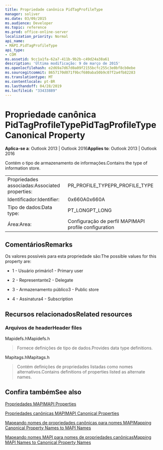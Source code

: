 ```yaml
---
title: Propriedade canônica PidTagProfileType
manager: soliver
ms.date: 03/09/2015
ms.audience: Developer
ms.topic: reference
ms.prod: office-online-server
localization_priority: Normal
api_name:
- MAPI.PidTagProfileType
api_type:
- COM
ms.assetid: 9cc1a1fa-62a7-411b-9b2b-c49d24a38a61
description: 'Última modificação: 9 de março de 2015'
ms.openlocfilehash: e2d69a7d67d0a09f2155bcfc255c3e0bf8cb0ebe
ms.sourcegitcommit: 8657170d071f9bcf680aba50b9c07f2a4fb82283
ms.translationtype: MT
ms.contentlocale: pt-BR
ms.lasthandoff: 04/28/2019
ms.locfileid: "33433889"
---
```

# <a name="pidtagprofiletype-canonical-property"></a><span data-ttu-id="be12d-103">Propriedade canônica PidTagProfileType</span><span class="sxs-lookup"><span data-stu-id="be12d-103">PidTagProfileType Canonical Property</span></span>

  
  
<span data-ttu-id="be12d-104">**Aplica-se a**: Outlook 2013 | Outlook 2016</span><span class="sxs-lookup"><span data-stu-id="be12d-104">**Applies to**: Outlook 2013 | Outlook 2016</span></span> 
  
<span data-ttu-id="be12d-105">Contém o tipo de armazenamento de informações.</span><span class="sxs-lookup"><span data-stu-id="be12d-105">Contains the type of information store.</span></span>
  
|||
|:-----|:-----|
|<span data-ttu-id="be12d-106">Propriedades associadas:</span><span class="sxs-lookup"><span data-stu-id="be12d-106">Associated properties:</span></span>  <br/> |<span data-ttu-id="be12d-107">PR_PROFILE_TYPE</span><span class="sxs-lookup"><span data-stu-id="be12d-107">PR_PROFILE_TYPE</span></span>  <br/> |
|<span data-ttu-id="be12d-108">Identificador:</span><span class="sxs-lookup"><span data-stu-id="be12d-108">Identifier:</span></span>  <br/> |<span data-ttu-id="be12d-109">0x660A</span><span class="sxs-lookup"><span data-stu-id="be12d-109">0x660A</span></span>  <br/> |
|<span data-ttu-id="be12d-110">Tipo de dados:</span><span class="sxs-lookup"><span data-stu-id="be12d-110">Data type:</span></span>  <br/> |<span data-ttu-id="be12d-111">PT_LONG</span><span class="sxs-lookup"><span data-stu-id="be12d-111">PT_LONG</span></span>  <br/> |
|<span data-ttu-id="be12d-112">Área:</span><span class="sxs-lookup"><span data-stu-id="be12d-112">Area:</span></span>  <br/> |<span data-ttu-id="be12d-113">Configuração de perfil MAPI</span><span class="sxs-lookup"><span data-stu-id="be12d-113">MAPI profile configuration</span></span>  <br/> |
   
## <a name="remarks"></a><span data-ttu-id="be12d-114">Comentários</span><span class="sxs-lookup"><span data-stu-id="be12d-114">Remarks</span></span>

<span data-ttu-id="be12d-115">Os valores possíveis para esta propriedade são:</span><span class="sxs-lookup"><span data-stu-id="be12d-115">The possible values for this property are:</span></span>
  
- <span data-ttu-id="be12d-116">1 - Usuário primário</span><span class="sxs-lookup"><span data-stu-id="be12d-116">1 - Primary user</span></span>
    
- <span data-ttu-id="be12d-117">2 - Representante</span><span class="sxs-lookup"><span data-stu-id="be12d-117">2 - Delegate</span></span>
    
- <span data-ttu-id="be12d-118">3 - Armazenamento público</span><span class="sxs-lookup"><span data-stu-id="be12d-118">3 - Public store</span></span>
    
- <span data-ttu-id="be12d-119">4 - Assinatura</span><span class="sxs-lookup"><span data-stu-id="be12d-119">4 - Subscription</span></span>
    
## <a name="related-resources"></a><span data-ttu-id="be12d-120">Recursos relacionados</span><span class="sxs-lookup"><span data-stu-id="be12d-120">Related resources</span></span>

### <a name="header-files"></a><span data-ttu-id="be12d-121">Arquivos de header</span><span class="sxs-lookup"><span data-stu-id="be12d-121">Header files</span></span>

<span data-ttu-id="be12d-122">Mapidefs.h</span><span class="sxs-lookup"><span data-stu-id="be12d-122">Mapidefs.h</span></span>
  
> <span data-ttu-id="be12d-123">Fornece definições de tipo de dados.</span><span class="sxs-lookup"><span data-stu-id="be12d-123">Provides data type definitions.</span></span>
    
<span data-ttu-id="be12d-124">Mapitags.h</span><span class="sxs-lookup"><span data-stu-id="be12d-124">Mapitags.h</span></span>
  
> <span data-ttu-id="be12d-125">Contém definições de propriedades listadas como nomes alternativos.</span><span class="sxs-lookup"><span data-stu-id="be12d-125">Contains definitions of properties listed as alternate names.</span></span>
    
## <a name="see-also"></a><span data-ttu-id="be12d-126">Confira também</span><span class="sxs-lookup"><span data-stu-id="be12d-126">See also</span></span>



[<span data-ttu-id="be12d-127">Propriedades MAPI</span><span class="sxs-lookup"><span data-stu-id="be12d-127">MAPI Properties</span></span>](mapi-properties.md)
  
[<span data-ttu-id="be12d-128">Propriedades canônicas MAPI</span><span class="sxs-lookup"><span data-stu-id="be12d-128">MAPI Canonical Properties</span></span>](mapi-canonical-properties.md)
  
[<span data-ttu-id="be12d-129">Mapeando nomes de propriedades canônicas para nomes MAPI</span><span class="sxs-lookup"><span data-stu-id="be12d-129">Mapping Canonical Property Names to MAPI Names</span></span>](mapping-canonical-property-names-to-mapi-names.md)
  
[<span data-ttu-id="be12d-130">Mapeando nomes MAPI para nomes de propriedades canônicas</span><span class="sxs-lookup"><span data-stu-id="be12d-130">Mapping MAPI Names to Canonical Property Names</span></span>](mapping-mapi-names-to-canonical-property-names.md)

